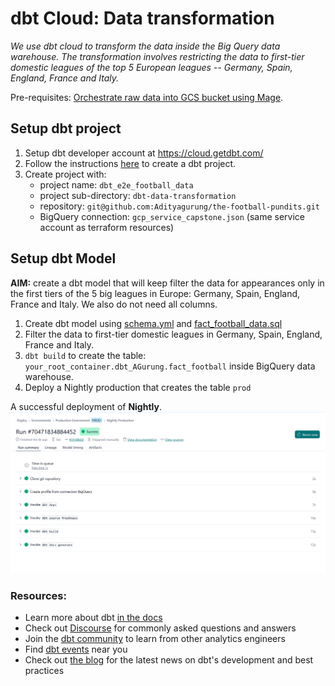 # dbt Cloud: Data transformation 

*We use dbt cloud to transform the data inside the Big Query data warehouse. The transformation involves restricting the data to first-tier domestic leagues of the top 5 European leagues -- Germany, Spain, England, France and Italy.*

Pre-requisites: [Orchestrate raw data into GCS bucket using Mage](../mage-orchestrator/README.md).

## Setup dbt project

1. Setup dbt developer account at https://cloud.getdbt.com/
2. Follow the instructions [here](https://github.com/DataTalksClub/data-engineering-zoomcamp/blob/main/04-analytics-engineering/dbt_cloud_setup.md) to create a dbt project.
3. Create project with:
    * project name: `dbt_e2e_football_data`
    * project sub-directory: `dbt-data-transformation`
    * repository: `git@github.com:Adityagurung/the-football-pundits.git`
    * BigQuery connection: `gcp_service_capstone.json` (same service account as terraform resources)

## Setup dbt Model

**AIM:** create a dbt model that will keep filter the data for appearances only in the first tiers of the 5 big leagues in Europe: Germany, Spain, England, France and Italy. We also do not need all columns.

1. Create dbt model using [schema.yml](./models/staging/schema.yml) and [fact_football_data.sql](./models/staging/fact_football_data.sql)
2. Filter the data to first-tier domestic leagues in Germany, Spain, England, France and Italy.
3. `dbt build` to create the table: `your_root_container.dbt_AGurung.fact_football` inside BigQuery data warehouse.
4. Deploy a Nightly production that creates the table `prod`

A successful deployment of **Nightly**.
![alt text](Nightly.png)


### Resources:
- Learn more about dbt [in the docs](https://docs.getdbt.com/docs/introduction)
- Check out [Discourse](https://discourse.getdbt.com/) for commonly asked questions and answers
- Join the [dbt community](https://getdbt.com/community) to learn from other analytics engineers
- Find [dbt events](https://events.getdbt.com) near you
- Check out [the blog](https://blog.getdbt.com/) for the latest news on dbt's development and best practices

